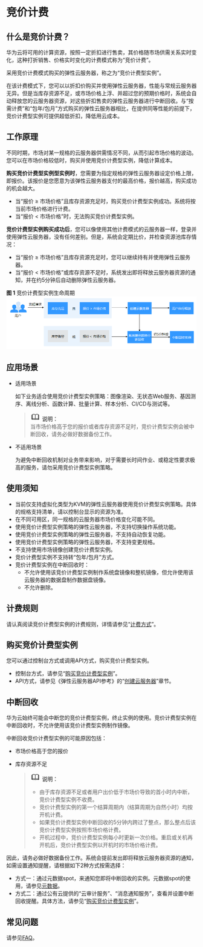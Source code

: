 # 竞价计费<a name="ZH-CN_TOPIC_0177964529"></a>

## 什么是竞价计费？<a name="zh-cn_topic_0119348774_section144031316541"></a>

华为云将可用的计算资源，按照一定折扣进行售卖，其价格随市场供需关系实时变化，这种打折销售、价格实时变化的计费模式称为“竞价计费”。

采用竞价计费模式购买的弹性云服务器，称之为“竞价计费型实例”。

在该计费模式下，您可以以折扣价购买并使用弹性云服务器，性能与常规云服务器无异。但是当库存资源不足，或市场价格上浮、并超过您的预期价格时，系统会自动释放您的云服务器资源，对这些折扣售卖的弹性云服务器进行中断回收。与“按需计费”和“包年/包月”方式购买的弹性云服务器相比，在提供同等性能的前提下，竞价计费型实例可提供超低折扣，降低用云成本。

## 工作原理<a name="zh-cn_topic_0119348774_section11341133712114"></a>

不同时期，市场对某一规格的云服务器供需情况不同，从而引起市场价格的波动。您可以在市场价格较低时，购买并使用竞价计费型实例，降低计算成本。

**购买竞价计费型实例型实例时**，您需要为指定规格的弹性云服务器设定价格上限，即报价。该报价是您愿意为该弹性云服务器支付的最高价格，报价越高，购买成功的机会越大。

-   当“报价 ≥ 市场价格”且库存资源充足时，购买竞价计费型实例成功。系统将按当前市场价格进行计费。
-   当“报价 < 市场价格”时，无法购买竞价计费型实例。

**竞价计费型实例购买成功后**，您可以像使用其他计费模式的云服务器一样，登录并使用弹性云服务器，没有任何差别。但是，系统会定期比价，并检查资源池库存情况：

-   当“报价 ≥ 市场价格”且库存资源充足时，您可以继续持有并使用弹性云服务器。
-   当“报价 < 市场价格”或库存资源不足时，系统发出即将释放云服务器资源的通知，并在约5分钟后自动删除弹性云服务器。

**图 1**  竞价计费型实例生命周期<a name="zh-cn_topic_0119348774_fig17316105219195"></a>  
![](figures/竞价计费型实例生命周期.png "竞价计费型实例生命周期")

## 应用场景<a name="zh-cn_topic_0119348774_section78231645165915"></a>

-   适用场景

    如下业务适合使用竞价计费型实例策略：图像渲染、无状态Web服务、基因测序、离线分析、函数计算、批量计算、样本分析、CI/CD与测试等。

    >![](public_sys-resources/icon-note.gif) **说明：**   
    >当市场价格高于您的报价或者库存资源不足时，竞价计费型实例会被中断回收，请务必做好数据备份工作。  

-   不适用场景

    为避免中断回收机制对业务带来影响，对于需要长时间作业、或稳定性要求极高的服务，请勿采用竞价计费型实例策略。


## 使用须知<a name="zh-cn_topic_0119348774_section26851958894"></a>

-   当前仅支持虚拟化类型为KVM的弹性云服务器使用竞价计费型实例策略。具体的规格支持清单，请以控制台显示的资源为准。
-   在不同可用区，同一规格的云服务器市场价格变化可能不同。
-   使用竞价计费型实例策略的弹性云服务器，不支持切换操作系统功能。
-   使用竞价计费型实例策略的弹性云服务器，不支持自动恢复功能。
-   使用竞价计费型实例策略的弹性云服务器，不支持变更规格。
-   不支持使用市场镜像创建竞价计费型实例。
-   竞价计费型实例不支持转“包年/包月”方式。
-   竞价计费型实例在中断回收时：
    -   不允许使用该竞价计费型实例制作系统盘镜像和整机镜像，但允许使用该云服务器的数据盘制作数据盘镜像。
    -   不允许删除。


## 计费规则<a name="zh-cn_topic_0119348774_section164729272474"></a>

请认真阅读竞价计费型实例的计费规则，详情请参见“[计费方式](https://support.huaweicloud.com/price-ecs/zh-cn_topic_0088450534.html)”。

## 购买竞价计费型实例<a name="zh-cn_topic_0119348774_section55541990574"></a>

您可以通过控制台方式或调用API方式，购买竞价计费型实例。

-   控制台方式，请参见“[购买竞价计费型实例](https://support.huaweicloud.com/usermanual-ecs/ecs_03_0115.html)”。
-   API方式，请参见《弹性云服务器API参考》的“[创建云服务器](https://support.huaweicloud.com/api-ecs/zh-cn_topic_0020212668.html)”章节。

## 中断回收<a name="zh-cn_topic_0119348774_section5534121884411"></a>

华为云始终可能会中断您的竞价计费型实例，终止实例的使用。竞价计费型实例在中断回收时，不允许使用该竞价计费型实例制作镜像。

中断回收竞价计费型实例的可能原因包括：

-   市场价格高于您的报价
-   库存资源不足

    >![](public_sys-resources/icon-note.gif) **说明：**   
    >-   由于库存资源不足或者用户出价低于市场价导致的首小时内中断，竞价计费型实例不收费。  
    >-   竞价计费型实例的第一个结算周期内（结算周期为自然小时）均按开机计费。  
    >-   如果竞价计费型实例中断回收的5分钟内跨过了整点，那么整点后该竞价计费型实例按照市场价格计费。  
    >-   开机过程中，竞价计费型实例每小时更新一次价格。重启或关机再开机后，竞价计费型实例以开机时的市场价格计费。  


因此，请务必做好数据备份工作。系统会提前发出即将释放云服务器资源的通知，如需设置通知提醒，请根据如下2种方式按需选择：

-   方式一：通过元数据spot，来通知您即将中断回收的实例。元数据spot的使用，请参见[元数据](https://support.huaweicloud.com/usermanual-ecs/ecs_03_0166.html)。
-   方式二：通过公有云提供的“云审计服务”、“消息通知服务”，查看并设置中断回收提醒。具体方法，请参见“[购买竞价计费型实例](https://support.huaweicloud.com/usermanual-ecs/ecs_03_0115.html)”。

## 常见问题<a name="zh-cn_topic_0119348774_section97817719121"></a>

请参见[FAQ](https://support.huaweicloud.com/price-ecs/zh-cn_topic_0088450555.html)。

